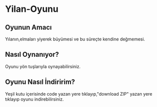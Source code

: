 # Yilan-Oyunu
## Oyunun Amacı
Yılanın,elmaları yiyerek büyümesi ve bu süreçte kendine değmemesi.
## Nasıl Oynanıyor?
Oyunu yön tuşlarıyla oynayabilirsiniz.
## Oyunu Nasıl İndiririm?
Yeşil kutu içerisinde code yazan yere tıklayıp,"download ZIP" yazan yere tıklayıp oyunu indirebilirsiniz.

